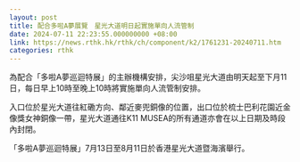 ```yaml
---
layout: post
title: 配合多啦A夢展覽　星光大道明日起實施單向人流管制
date: 2024-07-11 22:23:55.000000000 +08:00
link: https://news.rthk.hk/rthk/ch/component/k2/1761231-20240711.htm
categories: rthk
---
```


為配合「多啦A夢巡迴特展」的主辦機構安排，尖沙咀星光大道由明天起至下月11日，每日早上10時至晚上10時將實施單向人流管制安排。

入口位於星光大道往紅磡方向、鄰近麥兜銅像的位置，出口位於梳士巴利花園近金像獎女神銅像一帶，星光大道通往K11 MUSEA的所有通道亦會在以上日期及時段內封閉。

「多啦A夢巡迴特展」7月13日至8月11日於香港星光大道暨海濱舉行。
